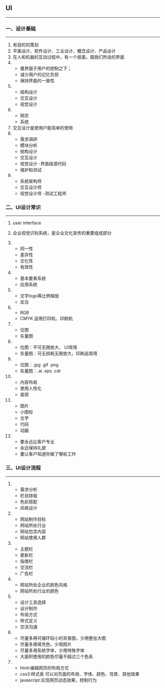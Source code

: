 ## UI
***
### 一、设计基础
***
1. 有目的的策划
2. 平面设计、软件设计、工业设计、概念设计、产品设计
3. 在人和机器的互动过程中，有一个层面，既我们所说的界面
4. + 置界面于用户的控制之下；
   + 减少用户的记忆负担
   + 保持界面的一致性
5. + 结构设计
   + 交互设计
   + 视觉设计
6. + 网页
   + 系统
7. 交互设计是使用户能简单的使用
8. - 需求调研
   - 模块分析
   - 结构设计
   - 交互设计
   - 视觉设计
   -界面级源代码
   - 维护和测试
9. - 系统架构师
   - 交互设计师
   - 视觉设计师
   -测试工程师

### 二、UI设计常识
***
1. user interface
	
2. 企业视觉识别系统，是企业文化宣传的重要组成部分

3. - 同一性
   - 差异性
   - 文化性
   - 有效性
	
4. - 基本要素系统
   - 应用系统
   	     
5. - 文字logo等比例缩放
   - 反白
	   
6. - RGB 
   - CMYK 适用打印机、印刷机
   
7. - 位图
   - 矢量图
   
8. - 位图：不可无限放大， UI常用
   - 矢量图：可无损耗无限放大，印刷品常用
   
9. - 位图：.jpg .gif .png
   - 矢量图：.ai .eps .cdr
   
10. - 内容布局
    - 使用人性化
    - 美观
    
11. - 图片
    - 小图标
    - 文字
    - 代码
    - 动画
    
12. - 要永远比客户专业
    - 永远保持礼貌
    - 要让客户知道你做了哪些工作

### 三、UI设计流程
***
1. - 需求分析
   - 栏目排版
   - 色彩搭配
   - 风格设计
   
2. - 网站制作目标
   - 网站所处行业
   - 网站包含内容
   - 网站使用人群
   
3. - 主题栏
   - 更新栏
   - 指南栏
   - 交流栏
   - 广告栏
   
4. - 网站所处企业的颜色风格
   - 网站所处行业的颜色
   
5. - 设计工具选择
   - 设计制作
   - 布局方式
   - 样式定义
   - 交流沟通
   
6. - 尽量多用可循环较小的背景图，少用整张大图
   - 尽量多用填充色，少用图片
   - 尽量多用系统字体，少用特殊字体
   - 大面积使用的颜色尽量不超过三个色系
   
7. - html:编辑网页的布局方式
   - css3:样式表 可以对页面的布局、字体、颜色、背景、其他效果
   - javascript:实现网页动态效果，控制行为
